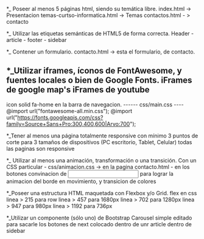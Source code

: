 *_ Poseer al menos 5 páginas html, siendo su temática libre.
index.html -> Presentacion
temas-curtso-informatica.html -> Temas
contactos.html - > contacto

*_ Utilizar las etiquetas semánticas de HTML5 de forma correcta.
Header - article - footer - sidebar

*_ Contener un formulario.
contacto.html -> esta el formulario, de contacto.

*_Utilizar iframes, íconos de FontAwesome, y fuentes locales o bien de
Google Fonts.
iFrames de google map's
iFrames de youtube
------
icon solid fa-home en la barra de navegacion.
------ css/main.css ----
@import url("fontawesome-all.min.css");
@import url("https://fonts.googleapis.com/css?family=Source+Sans+Pro:300,400,600|Arvo:700");

*_Tener al menos una página totalmente responsive con mínimo 3 puntos
de corte para 3 tamaños de dispositivos (PC escritorio, Tablet, Celular)
todas las paginas son responsive

*_ Utilizar al menos una animación, transformación o una transición.
Con un CSS particular - css/animacion.css -> en la pagina contacto.html - en los botones convinacion de <a><input>
para lograr la animacion del borde en movimiento, y transicion de colores

*_Poseer una estructura HTML maquetada con Flexbox y/o Grid.
flex en css 
linea > 215 para row
linea > 457 para 1680px
linea > 702 para 1280px
linea > 947 para 980px
linea > 1192 para 736px


*_Utilizar un componente (sólo uno) de Bootstrap
Carousel simple editado para sacarle los botones de next
colocado dentro de unr article dentro de sidebar
